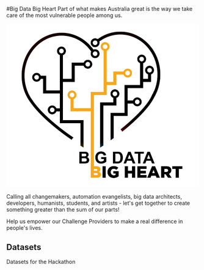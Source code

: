#Big Data Big Heart
Part of what makes Australia great is the way we take care of the most vulnerable people among us. 

![BDBH Logo](./static/BDBH-Logo-Transparent.png)

Calling all changemakers, automation evangelists, big data architects, developers, humanists, students, and artists - let's get together to create something greater than the sum of our parts!


Help us empower our Challenge Providers to make a real difference in people's lives.

## Datasets

Datasets for the Hackathon

